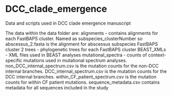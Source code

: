 # DCC_clade_emergence
Data and scripts used in DCC clade emergence manuscript

The data within the data folder are:
alignments - contains alignments for each FastBAPS cluster. Named as subspecies_clusterNumber so abscessus_2.fasta is the alignment for abscessus subspecies FastBAPS cluster 2
trees - phylogenetic trees for each FastBAPS cluster
BEAST_XMLs - XML files used in BEAST analyses
mutational_spectra - counts of context-specific mutations used in mutational spectrum analyses. non_DCC_internal_spectrum.csv is the mutation counts for the non-DCC internal branches. DCC_internal_spectrum.csv is the mutation counts for the DCC internal branches. within_CF_patient_spectrum.csv is the mutation counts for within CF patient mutations.
sequence_metadata.csv contains metadata for all sequences included in the study
